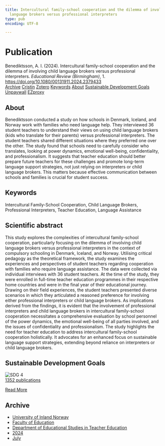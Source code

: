 ```yaml
---
title: Intercultural family-school cooperation and the dilemma of involving child
  language brokers versus professional interpreters
type: pub
encoding: UTF-8

---
```

<h1>Publication</h1>
<article id="csl-bib-container-BZHBB2FX" class="csl-bib-container">
  <div class="csl-bib-body"> <div class="csl-entry">Benediktsson, A. I. (2024). Intercultural family-school cooperation and the dilemma of involving child language brokers versus professional interpreters. <i>Educational Review (Birmingham)</i>, 1. <a href="https://doi.org/10.1080/00131911.2024.2379433">https://doi.org/10.1080/00131911.2024.2379433</a></div> </div>
  <div class="csl-bib-buttons">
    <a href="#taxonomy-article-BZHBB2FX" alt="archive" class="csl-bib-button">Archive</a>
    <a href="https://app.cristin.no/results/show.jsf?id=2283896" alt="Cristin" class="csl-bib-button">Cristin</a>
    <a href="http://zotero.org/groups/5881554/items/BZHBB2FX" alt="Zotero" class="csl-bib-button">Zotero</a>
    <a href="#keywords-article-BZHBB2FX" alt="keywords" class="csl-bib-button">Keywords</a>
    <a href="#about-article-BZHBB2FX" alt="about_pub" class="csl-bib-button">About</a>
    <a href="#sdg-article-BZHBB2FX" alt="sdg" class="csl-bib-button">Sustainable Development Goals</a>
    <a href="https://doi.org/10.1080/00131911.2024.2379433" alt="Unpaywall" class="csl-bib-button">Unpaywall</a>
    <a href="https://doi.org/10.1080/00131911.2024.2379433" alt="EZproxy" class="csl-bib-button">EZproxy</a>
  </div>
  <div id="csl-bib-meta-container-BZHBB2FX"></div>
</article>
<div id="csl-bib-meta-BZHBB2FX" class="csl-bib-meta">
  <article id="about-article-BZHBB2FX" class="about_pub-article">
    <h1>About</h1>
    Benediktsson conducted a study on how schools in Denmark, Iceland, and Norway work with families who need language help. They interviewed 36 student teachers to understand their views on using child language brokers (kids who translate for their parents) versus professional interpreters. The student teachers shared different situations where they preferred one over the other. The study found that schools need to carefully consider who translates, looking at power dynamics, emotional well-being, confidentiality, and professionalism. It suggests that teacher education should better prepare future teachers for these challenges and promote long-term language support strategies, not just relying on interpreters or child language brokers. This matters because effective communication between schools and families is crucial for student success.
  </article>
  <article id="keywords-article-BZHBB2FX" class="keywords-article">
    <h1>Keywords</h1>
    Intercultural Family-School Cooperation, Child Language Brokers, Professional Interpreters, Teacher Education, Language Assistance
  </article>
  <article id="abstract-article-BZHBB2FX" class="abstract-article">
    <h1>Scientific abstract</h1>
    This study explores the complexities of intercultural family-school cooperation, particularly focusing on the dilemma of involving child language brokers versus professional interpreters in the context of compulsory schooling in Denmark, Iceland, and Norway. Utilising critical pedagogy as the theoretical framework, the study examines the experiences and perspectives of student teachers regarding cooperation with families who require language assistance. The data were collected via individual interviews with 36 student teachers. At the time of the study, they were enrolled in full-time teacher education programmes in their respective home countries and were in the final year of their educational journey. Drawing on their field experiences, the student teachers presented diverse scenarios in which they articulated a reasoned preference for involving either professional interpreters or child language brokers. As implications derived from the findings, it is evident that the involvement of professional interpreters and child language brokers in intercultural family-school cooperation necessitates a comprehensive evaluation by school personnel of the power dynamics, the emotional well-being of all parties involved, and the issues of confidentiality and professionalism. The study highlights the need for teacher education to address intercultural family-school cooperation holistically. It advocates for an enhanced focus on sustainable language support strategies, extending beyond reliance on interpreters or child language brokers.
  </article>
  <article id="sdg-article-BZHBB2FX" class="sdg-article">
    <h1>Sustainable Development Goals</h1>
    <div class="sdg-container"><div id="sdg4" class="sdg">
        <img src="{{< params subfolder >}}images/sdg/sdg04_en.png" class="image" alt="SDG 4">
        <div class="sdg-overlay">
          <a href="{{< params subfolder >}}en/archive/?sdg=4#archive" class="sdg-publication-count"><span>1352</span> publications</a>
          <p><a href="https://sdgs.un.org/goals/goal4" class="sdg-read-more">Read More</a></p>
        </div>
      </div></div>
  </article>
  <article id="taxonomy-article-BZHBB2FX" class="taxonomy-article">
    <h1>Archive</h1>
    <ul>
      <li><a href="{{< params subfolder >}}en/archive/?key=3DCRN523">University of Inland Norway</a></li>
      <li><a href="{{< params subfolder >}}en/archive/?key=WYNZA47F">Faculty of Education</a></li>
      <li><a href="{{< params subfolder >}}en/archive/?key=BKPR6TE7">Department of Educational Studies in Teacher Education</a></li>
      <li><a href="{{< params subfolder >}}en/archive/?key=FKHNMZNC">2024</a></li>
      <li><a href="{{< params subfolder >}}en/archive/?key=8VA8BKDG">July</a></li>
    </ul>
  </article>
</div>
